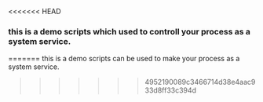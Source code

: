 <<<<<<< HEAD
### this is a demo scripts which used to controll your process as a system service.
=======
this is a demo scripts can be used to make your process as a system service.
>>>>>>> 4952190089c3466714d38e4aac933d8ff33c394d
